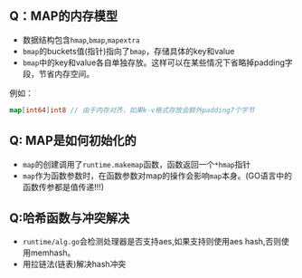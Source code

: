 ## Q：MAP的内存模型

- 数据结构包含`hmap`,`bmap`,`mapextra`
- `bmap`的buckets值(指针)指向了`bmap`，存储具体的key和value
- `bmap`中的key和value各自单独存放。这样可以在某些情况下省略掉padding字段，节省内存空间。

例如：

```go
map[int64]int8 // 由于内存对齐，如果k-v格式存放会额外padding7个字节
```

## Q: MAP是如何初始化的

- `map`的创建调用了`runtime.makemap`函数，函数返回一个`*hmap`指针
- `map`作为函数参数时，在函数参数对map的操作会影响`map`本身。(GO语言中的函数传参都是值传递!!!)

## Q:哈希函数与冲突解决

- `runtime/alg.go`会检测处理器是否支持aes,如果支持则使用aes hash,否则使用memhash。
- 用拉链法(链表)解决hash冲突



